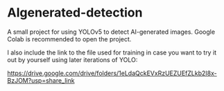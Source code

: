 # AIgenerated-detection
A small project for using YOLOv5 to detect AI-generated images. Google Colab is recommended to open the project.

I also include the link to the file used for training in case you want to try it out by yourself using later iterations of YOLO:

https://drive.google.com/drive/folders/1eLdaQckEVxRzUEZUEfZLkb2I8x-BzJOM?usp=share_link
